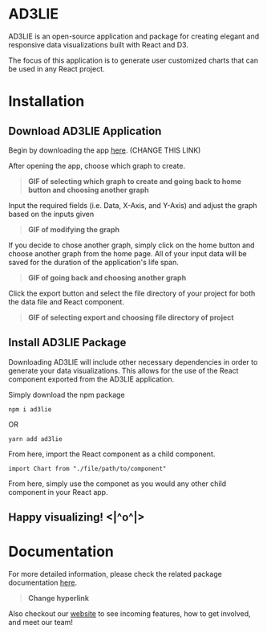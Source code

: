 # AD3LIE

AD3LIE is an open-source application and package for creating elegant and responsive data visualizations built with React and D3.

The focus of this application is to generate user customized charts that can be used in any React project.

# Installation

## Download AD3LIE Application

Begin by downloading the app [here](https://www.youtube.com/watch?v=dQw4w9WgXcQ). (CHANGE THIS LINK)

After opening the app, choose which graph to create.

> **GIF of selecting which graph to create and going back to home button and choosing another graph**

Input the required fields (i.e. Data, X-Axis, and Y-Axis) and adjust the graph based on the inputs given

> **GIF of modifying the graph**

If you decide to chose another graph, simply click on the home button and choose another graph from the home page. All of your input data will be saved for the duration of the application's life span.

> **GIF of going back and choosing another graph**

Click the export button and select the file directory of your project for both the data file and React component.

> **GIF of selecting export and choosing file directory of project**

## Install AD3LIE Package

Downloading AD3LIE will include other necessary dependencies in order to generate your data visualizations. This allows for the use of the React component exported from the AD3LIE application.

Simply download the npm package

```
npm i ad3lie
```

OR

```
yarn add ad3lie
```

From here, import the React component as a child component.

```
import Chart from "./file/path/to/component"
```

From here, simply use the componet as you would any other child component in your React app.

## Happy visualizing! <|^o^|>

# Documentation

For more detailed information, please check the related package documentation [here](https://www.npmjs.com/package/ad3lie).

> **Change hyperlink**

Also checkout our [website](https://ad3lie.dev/) to see incoming features, how to get involved, and meet our team!
